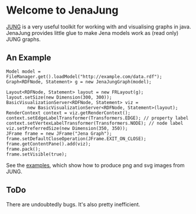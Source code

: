 Welcome to JenaJung
===================

[JUNG](http://jung.sourceforge.net/) is a very useful toolkit for working with and visualising graphs in java. JenaJung provides little glue to make Jena models work as (read only) JUNG graphs.

An Example
----------

	Model model = FileManager.get().loadModel("http://example.com/data.rdf");
	Graph<RDFNode, Statement> g = new JenaJungGraph(model);
	
	Layout<RDFNode, Statement> layout = new FRLayout(g);
	layout.setSize(new Dimension(300, 300));
	BasicVisualizationServer<RDFNode, Statement> viz =
	        new BasicVisualizationServer<RDFNode, Statement>(layout);
	RenderContext context = viz.getRenderContext();
	context.setEdgeLabelTransformer(Transformers.EDGE); // property label
	context.setVertexLabelTransformer(Transformers.NODE); // node label
	viz.setPreferredSize(new Dimension(350, 350));
	JFrame frame = new JFrame("Jena Graph");
	frame.setDefaultCloseOperation(JFrame.EXIT_ON_CLOSE);
	frame.getContentPane().add(viz);
	frame.pack();
	frame.setVisible(true);

See the [examples](http://github.com/shellac/JenaJung/tree/master/src/main/java/net/rootdev/jenajung/examples), which show how to produce png and svg images from JUNG.

ToDo
----

There are undoubtedly bugs. It's also pretty inefficient.